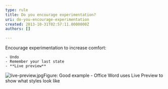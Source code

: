 ```yaml
---
type: rule
title: Do you encourage experimentation?
uri: do-you-encourage-experimentation
created: 2013-10-31T02:57:11.0000000Z
authors: []

---
```


 
Encourage experimentation to increase comfort:

    - Undo
    - Remember your last state
    - **Live preview**

 ​![live-preview.jpg](/DesignandPresentation/RulestoBetterInterfacesGeneral/PublishingImages/live-preview.jpg)Figure: Good example - Office Word uses Live Preview to show what styles look like
